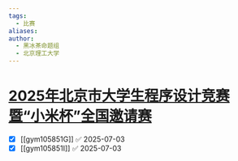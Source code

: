 ```yaml
---
tags:
  - 比赛
aliases: 
author: 
  - 黑冰茶命题组
  - 北京理工大学
---
```

# [2025年北京市大学生程序设计竞赛暨“小米杯”全国邀请赛](https://codeforces.com/gym/105851)

- [x] [[gym105851G]] ✅ 2025-07-03
- [x] [[gym105851I]] ✅ 2025-07-03
